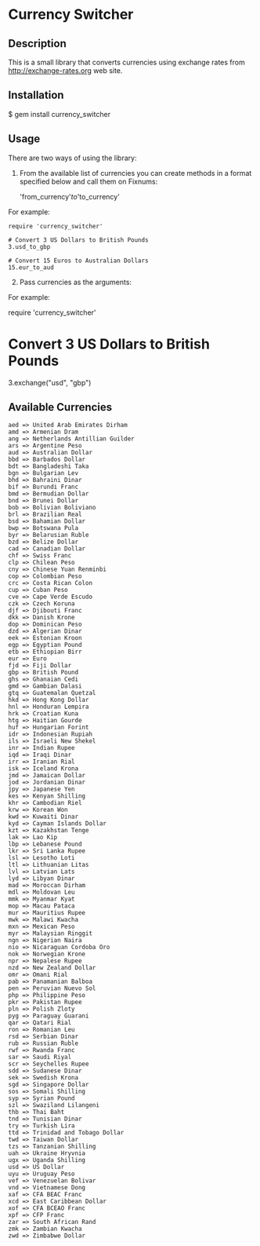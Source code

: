 # Currency Switcher

## Description

This is a small library that converts currencies using exchange rates from http://exchange-rates.org web site.

## Installation

$ gem install currency_switcher

## Usage

There are two ways of using the library:

1) From the available list of currencies you can create methods in a format specified below and call them on Fixnums:

	'from_currency'_to_'to_currency'

For example:

	require 'currency_switcher'
	
	# Convert 3 US Dollars to British Pounds
	3.usd_to_gbp
	
	# Convert 15 Euros to Australian Dollars
	15.eur_to_aud
	
2) Pass currencies as the arguments:

For example:

  require 'currency_switcher'
  
  # Convert 3 US Dollars to British Pounds
  3.exchange("usd", "gbp")
  
## Available Currencies

	aed => United Arab Emirates Dirham
	amd => Armenian Dram
	ang => Netherlands Antillian Guilder
	ars => Argentine Peso
	aud => Australian Dollar
	bbd => Barbados Dollar
	bdt => Bangladeshi Taka
	bgn => Bulgarian Lev
	bhd => Bahraini Dinar
	bif => Burundi Franc
	bmd => Bermudian Dollar
	bnd => Brunei Dollar
	bob => Bolivian Boliviano
	brl => Brazilian Real
	bsd => Bahamian Dollar
	bwp => Botswana Pula
	byr => Belarusian Ruble
	bzd => Belize Dollar
	cad => Canadian Dollar
	chf => Swiss Franc
	clp => Chilean Peso
	cny => Chinese Yuan Renminbi
	cop => Colombian Peso
	crc => Costa Rican Colon
	cup => Cuban Peso
	cve => Cape Verde Escudo
	czk => Czech Koruna
	djf => Djibouti Franc
	dkk => Danish Krone
	dop => Dominican Peso
	dzd => Algerian Dinar
	eek => Estonian Kroon
	egp => Egyptian Pound
	etb => Ethiopian Birr
	eur => Euro
	fjd => Fiji Dollar
	gbp => British Pound
	ghs => Ghanaian Cedi
	gmd => Gambian Dalasi
	gtq => Guatemalan Quetzal
	hkd => Hong Kong Dollar
	hnl => Honduran Lempira
	hrk => Croatian Kuna
	htg => Haitian Gourde
	huf => Hungarian Forint
	idr => Indonesian Rupiah
	ils => Israeli New Shekel
	inr => Indian Rupee
	iqd => Iraqi Dinar
	irr => Iranian Rial
	isk => Iceland Krona
	jmd => Jamaican Dollar
	jod => Jordanian Dinar
	jpy => Japanese Yen
	kes => Kenyan Shilling
	khr => Cambodian Riel
	krw => Korean Won
	kwd => Kuwaiti Dinar
	kyd => Cayman Islands Dollar
	kzt => Kazakhstan Tenge
	lak => Lao Kip
	lbp => Lebanese Pound
	lkr => Sri Lanka Rupee
	lsl => Lesotho Loti
	ltl => Lithuanian Litas
	lvl => Latvian Lats
	lyd => Libyan Dinar
	mad => Moroccan Dirham
	mdl => Moldovan Leu
	mmk => Myanmar Kyat
	mop => Macau Pataca
	mur => Mauritius Rupee
	mwk => Malawi Kwacha
	mxn => Mexican Peso
	myr => Malaysian Ringgit
	ngn => Nigerian Naira
	nio => Nicaraguan Cordoba Oro
	nok => Norwegian Krone
	npr => Nepalese Rupee
	nzd => New Zealand Dollar
	omr => Omani Rial
	pab => Panamanian Balboa
	pen => Peruvian Nuevo Sol
	php => Philippine Peso
	pkr => Pakistan Rupee
	pln => Polish Zloty
	pyg => Paraguay Guarani
	qar => Qatari Rial
	ron => Romanian Leu
	rsd => Serbian Dinar
	rub => Russian Ruble
	rwf => Rwanda Franc
	sar => Saudi Riyal
	scr => Seychelles Rupee
	sdd => Sudanese Dinar
	sek => Swedish Krona
	sgd => Singapore Dollar
	sos => Somali Shilling
	syp => Syrian Pound
	szl => Swaziland Lilangeni
	thb => Thai Baht
	tnd => Tunisian Dinar
	try => Turkish Lira
	ttd => Trinidad and Tobago Dollar
	twd => Taiwan Dollar
	tzs => Tanzanian Shilling
	uah => Ukraine Hryvnia
	ugx => Uganda Shilling
	usd => US Dollar
	uyu => Uruguay Peso
	vef => Venezuelan Bolivar
	vnd => Vietnamese Dong
	xaf => CFA BEAC Franc
	xcd => East Caribbean Dollar
	xof => CFA BCEAO Franc
	xpf => CFP Franc
	zar => South African Rand
	zmk => Zambian Kwacha
	zwd => Zimbabwe Dollar
